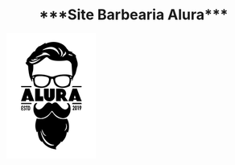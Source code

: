 <h1 align="center">***Site Barbearia Alura***</h1>

<img  align="center" src="Projeto_site_barbearia_Alura/marca.png">

